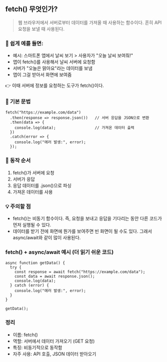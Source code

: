 ## fetch() 무엇인가?
> 웹 브라우저에서 서버로부터 데이터를 가져올 때 사용하는 함수이다. 흔히 API 요청을 보낼 때 사용된다.

### 🧠 쉽게 예를 들면:
+ 예시: 스마트폰 앱에서 날씨 보기 > 사용자가 "오늘 날씨 보여줘!"
+ 앱이 fetch()를 사용해서 날씨 서버에 요청함
+ 서버가 "오늘은 맑아요"라는 데이터를 보냄
+ 앱이 그걸 받아서 화면에 보여줌

👉 이때 서버에 정보를 요청하는 도구가 fetch()이다.

### 📄 기본 문법
```
fetch("https://example.com/data")
  .then(response => response.json())   // 서버 응답을 JSON으로 변환
  .then(data => {
    console.log(data);                 // 가져온 데이터 출력
  })
  .catch(error => {
    console.log("에러 발생:", error);
  });

```
### 🔁 동작 순서
1. fetch()가 서버에 요청
2. 서버가 응답
3. 응답 데이터를 .json()으로 파싱
4. 가져온 데이터를 사용


### 💡 주의할 점
+ fetch()는 비동기 함수이다. 즉, 요청을 보내고 응답을 기다리는 동안 다른 코드가 먼저 실행될 수 있다.
+ 데이터를 받기 전에 화면에 뭔가를 보여주면 빈 화면이 될 수도 있다. 그래서 async/await와 같이 많이 사용된다.

### fetch() + async/await 예시 (더 읽기 쉬운 코드)
```
async function getData() {
  try {
    const response = await fetch("https://example.com/data");
    const data = await response.json();
    console.log(data);
  } catch (error) {
    console.log("에러 발생:", error);
  }
}

getData();

```

### 정리
+ 이름: fetch()
+ 역할: 서버에서 데이터 가져오기 (GET 요청)
+ 특징: 비동기적으로 동작함     
+ 자주 사용: API 호출, JSON 데이터 받아오기



